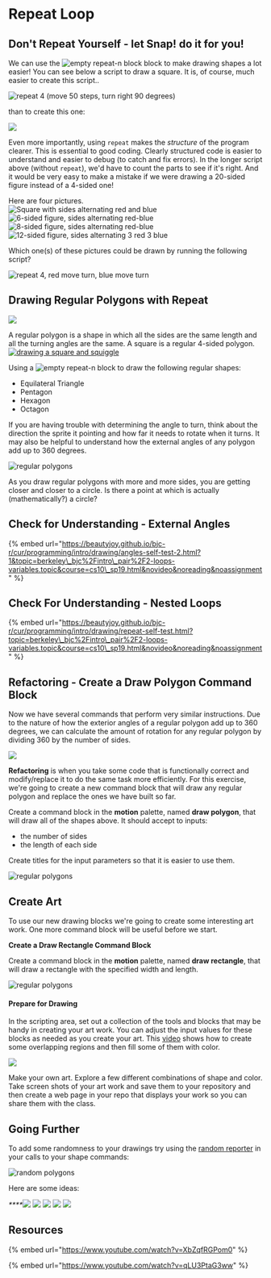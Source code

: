 # Repeat Loop

## Don't Repeat Yourself - let Snap! do it for you!

We can use the ![empty repeat-n block](https://beautyjoy.github.io/bjc-r/img/blocks/repeat.png) block to make drawing shapes a lot easier! You can see below a script to draw a square. It is, of course, much easier to create this script..

  
![repeat 4 \(move 50 steps, turn right 90 degrees\)](https://bjc.edc.org/Sept2015/bjc-r/img/1-introduction/repeat-4%28move-50-turn-right-90%29.png)  


than to create this one:

![](https://bjc.edc.org/Sept2015/bjc-r/img/1-introduction/move-50-turn-right-90-%284-times%29.png)

Even more importantly, using `repeat` makes the _structure_ of the program clearer. This is essential to good coding. Clearly structured code is easier to understand and easier to debug \(to catch and fix errors\). In the longer script above \(without `repeat`\), we'd have to count the parts to see if it's right. And it would be very easy to make a mistake if we were drawing a 20-sided figure instead of a 4-sided one!

Here are four pictures.  
![Square with sides alternating red and blue](https://bjc.edc.org/Sept2015/bjc-r/img/1-introduction/Square-alternating-red-and-blue.png) ![6-sided figure, sides alternating red-blue](https://bjc.edc.org/Sept2015/bjc-r/img/1-introduction/6-sided-figure-alternating-red-and-blue.png) ![8-sided figure, sides alternating red-blue](https://bjc.edc.org/Sept2015/bjc-r/img/1-introduction/8-sided-figure-alternating-red-and-blue.png) ![12-sided figure, sides alternating 3 red 3 blue](https://bjc.edc.org/Sept2015/bjc-r/img/1-introduction/12-sided-figure-alternating-3-red-and-3-blue.png)  


Which one\(s\) of these pictures could be drawn by running the following script? 

![repeat 4, red move turn, blue move turn](https://bjc.edc.org/Sept2015/bjc-r/img/1-introduction/non-pseudo.png)

## Drawing Regular Polygons with Repeat

![](../.gitbook/assets/image%20%28112%29.png)

A regular polygon is a shape in which all the sides are the same length and all the turning angles are the same. A square is a regular 4-sided polygon.[![drawing a square and squiggle](https://beautyjoy.github.io/bjc-r/img/looping/drawing-regular-polygons.gif)](http://snap.berkeley.edu/snapsource/snap.html#open:https://beautyjoy.github.io/bjc-r/prog/loop/draw-square-and-squiggle.xml)

Using a ![empty repeat-n block](https://beautyjoy.github.io/bjc-r/img/blocks/repeat.png) to draw the following regular shapes:

* Equilateral Triangle
* Pentagon
* Hexagon
* Octagon

If you are having trouble with determining the angle to turn, think about the direction the sprite it pointing and how far it needs to rotate when it turns. It may also be helpful to understand how the external angles of any polygon add up to 360 degrees.

![regular polygons](https://github.com/hoc-labs/images/blob/main/racecar.gif?raw=true)

As you draw regular polygons with more and more sides, you are getting closer and closer to a circle. Is there a point at which is actually \(mathematically?\) a circle?

## Check for Understanding - External Angles

{% embed url="https://beautyjoy.github.io/bjc-r/cur/programming/intro/drawing/angles-self-test-2.html?1&topic=berkeley\_bjc%2Fintro\_pair%2F2-loops-variables.topic&course=cs10\_sp19.html&novideo&noreading&noassignment" %}

## Check For Understanding - Nested Loops

{% embed url="https://beautyjoy.github.io/bjc-r/cur/programming/intro/drawing/repeat-self-test.html?topic=berkeley\_bjc%2Fintro\_pair%2F2-loops-variables.topic&course=cs10\_sp19.html&novideo&noreading&noassignment" %}

## **Refactoring - Create a Draw Polygon Command Block**

Now we have several commands that perform very similar instructions. Due to the nature of how the exterior angles of a regular polygon add up to 360 degrees, we can calculate the amount of rotation for any regular polygon by dividing 360 by the number of sides.

![](../.gitbook/assets/image%20%2898%29.png)

**Refactoring** is when you take some code that is functionally correct and modify/replace it to do the same task more efficiently. For this exercise, we're going to create a new command block that will draw any regular polygon and replace the ones we have built so far.

Create a command block in the **motion** palette, named **draw polygon**, that will draw all of the shapes above. It should accept to inputs:

* the number of sides
* the length of each side

Create titles for the input parameters so that it is easier to use them.

![regular polygons](https://github.com/hoc-labs/images/blob/main/draw-polygon.png?raw=true)

## **Create Art**

To use our new drawing blocks we're going to create some interesting art work. One more command block will be useful before we start.

**Create a Draw Rectangle Command Block**

Create a command block in the **motion** palette, named **draw rectangle**, that will draw a rectangle with the specified width and length.

![regular polygons](https://github.com/hoc-labs/images/blob/main/draw-rect.png?raw=true)

#### Prepare for Drawing

In the scripting area, set out a collection of the tools and blocks that may be handy in creating your art work. You can adjust the input values for these blocks as needed as you create your art. This [video](https://www.youtube.com/embed/pthWazhu474?rel=0) shows how to create some overlapping regions and then fill some of them with color.

![](https://github.com/hoc-labs/images/blob/main/poly-video.png?raw=true)

Make your own art. Explore a few different combinations of shape and color. Take screen shots of your art work and save them to your repository and then create a web page in your  repo that displays your work so you can share them with the class.

## Going Further

To add some randomness to your drawings try using the [random reporter]() in your calls to your shape commands:

![random polygons](https://github.com/hoc-labs/images/blob/main/random-polys.png?raw=true)

Here are some ideas:

_\*\*\*\*_![](https://github.com/hoc-labs/images/blob/main/random-polys-2.png?raw=true) ![](https://github.com/hoc-labs/images/blob/main/random-polys-3.png?raw=true) ![](https://github.com/hoc-labs/images/blob/main/random-polys-4.png?raw=true) ![](https://github.com/hoc-labs/images/blob/main/just-reds.png?raw=true) ![](https://github.com/hoc-labs/images/blob/main/AbstractArtReflect.png?raw=true) 

## Resources

{% embed url="https://www.youtube.com/watch?v=XbZqfRGPom0" %}

{% embed url="https://www.youtube.com/watch?v=qLU3PtaG3ww" %}

